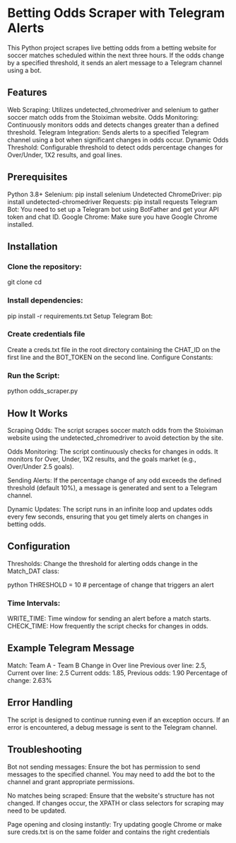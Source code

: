# Betting Odds Scraper with Telegram Alerts

This Python project scrapes live betting odds from a betting website for soccer matches scheduled within the next three hours. If the odds change by a specified threshold, it sends an alert message to a Telegram channel using a bot.

## Features
Web Scraping: Utilizes undetected_chromedriver and selenium to gather soccer match odds from the Stoiximan website.
Odds Monitoring: Continuously monitors odds and detects changes greater than a defined threshold.
Telegram Integration: Sends alerts to a specified Telegram channel using a bot when significant changes in odds occur.
Dynamic Odds Threshold: Configurable threshold to detect odds percentage changes for Over/Under, 1X2 results, and goal lines.

## Prerequisites

Python 3.8+
Selenium: pip install selenium
Undetected ChromeDriver: pip install undetected-chromedriver
Requests: pip install requests
Telegram Bot: You need to set up a Telegram bot using BotFather and get your API token and chat ID.
Google Chrome: Make sure you have Google Chrome installed.

## Installation

### Clone the repository:

git clone <repository-url>
cd <project-directory>

### Install dependencies:

pip install -r requirements.txt
Setup Telegram Bot:

### Create credentials file

Create a creds.txt file in the root directory containing the CHAT_ID on the first line and the BOT_TOKEN on the second line.
Configure Constants:

### Run the Script:

python odds_scraper.py

## How It Works

Scraping Odds: The script scrapes soccer match odds from the Stoiximan website using the undetected_chromedriver to avoid detection by the site.

Odds Monitoring: The script continuously checks for changes in odds. It monitors for Over, Under, 1X2 results, and the goals market (e.g., Over/Under 2.5 goals).

Sending Alerts: If the percentage change of any odd exceeds the defined threshold (default 10%), a message is generated and sent to a Telegram channel.

Dynamic Updates: The script runs in an infinite loop and updates odds every few seconds, ensuring that you get timely alerts on changes in betting odds.

## Configuration
Thresholds: Change the threshold for alerting odds change in the Match_DAT class:

python
THRESHOLD = 10  # percentage of change that triggers an alert

### Time Intervals:

WRITE_TIME: Time window for sending an alert before a match starts.
CHECK_TIME: How frequently the script checks for changes in odds.

## Example Telegram Message

Match: Team A - Team B
Change in Over line
Previous over line: 2.5, Current over line: 2.5
Current odds: 1.85, Previous odds: 1.90
Percentage of change: 2.63%

## Error Handling
The script is designed to continue running even if an exception occurs. If an error is encountered, a debug message is sent to the Telegram channel.

## Troubleshooting

Bot not sending messages: Ensure the bot has permission to send messages to the specified channel. You may need to add the bot to the channel and grant appropriate permissions.

No matches being scraped: Ensure that the website's structure has not changed. If changes occur, the XPATH or class selectors for scraping may need to be updated.

Page opening and closing instantly: Try updating google Chrome or make sure creds.txt is on the same folder and contains the right credentials
